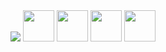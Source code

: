                 
<picture>
  <source
    srcset="https://github-readme-stats.vercel.app/api?username=dpaiane&show_icons=true&theme=dark"
    media="(prefers-color-scheme: dark)"
  />
  <source
    srcset="https://github-readme-stats.vercel.app/api?username=dpaiane&show_icons=true"
    media="(prefers-color-scheme: light), (prefers-color-scheme: no-preference)"
  />
  <img src="https://github-readme-stats.vercel.app/api?username=dpaiane&show_icons=true" />
</picture>

<link rel="stylesheet" type='text/css' href="https://cdn.jsdelivr.net/gh/devicons/devicon@latest/devicon.min.css" />
  
<img height=50 width=50 src="https://cdn.jsdelivr.net/gh/devicons/devicon@latest/icons/arduino/arduino-original.svg" />
<img height=50 width=50 src="https://cdn.jsdelivr.net/gh/devicons/devicon@latest/icons/c/c-original.svg" />          
<img height=50 width=50 src="https://cdn.jsdelivr.net/gh/devicons/devicon@latest/icons/cplusplus/cplusplus-original.svg"/>
<img height=50 width=50 src="https://cdn.jsdelivr.net/gh/devicons/devicon@latest/icons/csharp/csharp-original.svg" />
          
          
          
          
          

